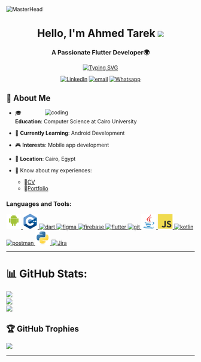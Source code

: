 ![MasterHead](https://github.com/user-attachments/assets/9842ff77-6841-45f0-b3be-d66bbd1646fc)

<h1 align="center">Hello, I'm Ahmed Tarek <img src="https://media.giphy.com/media/hvRJCLFzcasrR4ia7z/giphy.gif" width="30"></h1>
<h3 align="center">A Passionate Flutter Developer🌍</h3>

<div align="center">

[![Typing SVG](https://readme-typing-svg.demolab.com?font=Fira+Code&weight=900&size=26&duration=3000&pause=1000&color=3267F7&center=true&vCenter=true&random=true&width=435&lines=%F0%9F%92%BB+Flutter+Developer;%F0%9F%A7%A9+Problem+Solver;%F0%9F%93%9A+Always+Learning+New+Tech)](https://git.io/typing-svg)


[![LinkedIn](https://img.shields.io/badge/LinkedIn-%230077B5.svg?logo=linkedin&logoColor=white)](https://www.linkedin.com/in/ahmed-tarek-721942277/)
[![email](https://img.shields.io/badge/Email-D14836?logo=gmail&logoColor=white)](mailto:o0ahmedtarek0o@gmail.com)
[![Whatsapp](https://img.shields.io/badge/WhatsApp-25D366?logo=whatsapp&logoColor=white)](https://wa.me/201116811765)

</div>


## 💫 About Me
<img align="right" alt="coding" width="400" src="https://media.giphy.com/media/v1.Y2lkPTc5MGI3NjExbGM2Zm8ybjI3eGFucHlvYjFsaGJsdWQweXAzN3NyazEyOWM0c2c2biZlcD12MV9pbnRlcm5hbF9naWZfYnlfaWQmY3Q9cw/H7f5ZGjvKXBaLbBigO/giphy.gif">

- 🎓 **Education**: Computer Science at Cairo University
- 🌱 **Currently Learning**: Android Development
- 🎮 **Interests**: Mobile app development
- 📍 **Location**: Cairo, Egypt
 
- 📄 Know about my experiences:
  - 🔗[CV](https://drive.google.com/file/d/1WXD8wxrdSFwXKV1UIv2KHi3SQaIhojde/view?usp=drive_link)
  - 🔗[Portfolio](https://ahmedtarek-f.github.io/portfolio/)

<h3 align="left">Languages and Tools:</h3>
<p align="left"> <a href="https://developer.android.com" target="_blank" rel="noreferrer"> <img src="https://raw.githubusercontent.com/devicons/devicon/master/icons/android/android-original-wordmark.svg" alt="android" width="40" height="40"/> </a> <a href="https://www.w3schools.com/cpp/" target="_blank" rel="noreferrer"> <img src="https://raw.githubusercontent.com/devicons/devicon/master/icons/cplusplus/cplusplus-original.svg" alt="cplusplus" width="40" height="40"/> </a> <a href="https://dart.dev" target="_blank" rel="noreferrer"> <img src="https://www.vectorlogo.zone/logos/dartlang/dartlang-icon.svg" alt="dart" width="40" height="40"/> </a> <a href="https://www.figma.com/" target="_blank" rel="noreferrer"> <img src="https://www.vectorlogo.zone/logos/figma/figma-icon.svg" alt="figma" width="40" height="40"/> </a> <a href="https://firebase.google.com/" target="_blank" rel="noreferrer"> <img src="https://www.vectorlogo.zone/logos/firebase/firebase-icon.svg" alt="firebase" width="40" height="40"/> </a> <a href="https://flutter.dev" target="_blank" rel="noreferrer"> <img src="https://www.vectorlogo.zone/logos/flutterio/flutterio-icon.svg" alt="flutter" width="40" height="40"/> </a> <a href="https://git-scm.com/" target="_blank" rel="noreferrer"> <img src="https://www.vectorlogo.zone/logos/git-scm/git-scm-icon.svg" alt="git" width="40" height="40"/> </a> <a href="https://www.java.com" target="_blank" rel="noreferrer"> <img src="https://raw.githubusercontent.com/devicons/devicon/master/icons/java/java-original.svg" alt="java" width="40" height="40"/> </a> <a href="https://developer.mozilla.org/en-US/docs/Web/JavaScript" target="_blank" rel="noreferrer"> <img src="https://raw.githubusercontent.com/devicons/devicon/master/icons/javascript/javascript-original.svg" alt="javascript" width="40" height="40"/> </a> <a href="https://kotlinlang.org" target="_blank" rel="noreferrer"> <img src="https://www.vectorlogo.zone/logos/kotlinlang/kotlinlang-icon.svg" alt="kotlin" width="40" height="40"/> </a> <a href="https://postman.com" target="_blank" rel="noreferrer"> <img src="https://www.vectorlogo.zone/logos/getpostman/getpostman-icon.svg" alt="postman" width="40" height="40"/> </a> <a href="https://www.python.org" target="_blank" rel="noreferrer"> <img src="https://raw.githubusercontent.com/devicons/devicon/master/icons/python/python-original.svg" alt="python" width="40" height="40"/> </a> <a href="https://postman.com" target="_blank" rel="noreferrer"> <img src="https://www.svgrepo.com/show/353935/jira.svg" alt="Jira" width="40" height="40"/> </a> </p>

---
# 📊 GitHub Stats:
![](https://github-readme-stats.vercel.app/api?username=ahmedtarek-f&theme=radical&hide_border=true&include_all_commits=true&count_private=true)<br/>
![](https://github-readme-streak-stats.herokuapp.com/?user=ahmedtarek-f&theme=radical&hide_border=true)<br/>
![](https://github-readme-stats.vercel.app/api/top-langs/?username=ahmedtarek-f&theme=radical&hide_border=true&include_all_commits=true&count_private=true&layout=compact)

## 🏆 GitHub Trophies
![](https://github-profile-trophy.vercel.app/?username=ahmedtarek-f&theme=radical&no-frame=false&no-bg=false&margin-w=4)

---

